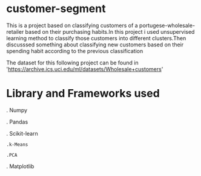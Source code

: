 # customer-segment

This is a project based on classifying customers of a portugese-wholesale-retailer based on their purchasing habits.In this project i used unsupervised learning method to classify those customers into different clusters.Then discusssed something about classifying new customers based on their spending habit according to the previous classification

The dataset for this following project can be found in 'https://archive.ics.uci.edu/ml/datasets/Wholesale+customers'

# Library and Frameworks used
. Numpy

. Pandas

. Scikit-learn

	.k-Means
	
	.PCA

. Matplotlib

